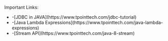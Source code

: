 

Important Links:
<ul>
<li>-[JDBC in JAVA](https://www.tpointtech.com/jdbc-tutorial)</li>
<li>-[Java Lambda Expressions](https://www.tpointtech.com/java-lambda-expressions)</li>
<li>-[Stream API](https://www.tpointtech.com/java-8-stream)</li>
</ul>


